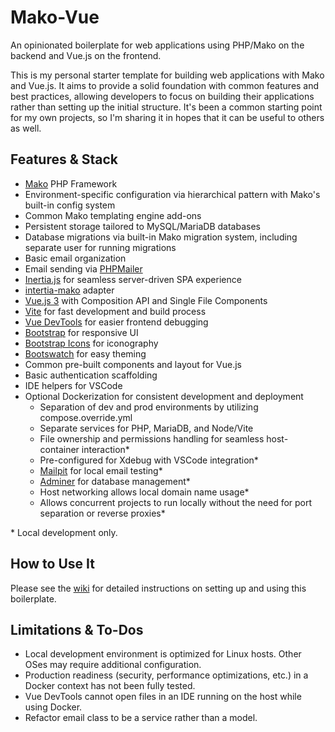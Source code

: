 # Mako-Vue
An opinionated boilerplate for web applications using PHP/Mako on the backend and Vue.js on the frontend.

This is my personal starter template for building web applications with Mako and Vue.js. It aims to provide a solid foundation with common features and best practices, allowing developers to focus on building their applications rather than setting up the initial structure. It's been a common starting point for my own projects, so I'm sharing it in hopes that it can be useful to others as well.

## Features & Stack
- [Mako](https://makoframework.com/) PHP Framework
- Environment-specific configuration via hierarchical pattern with Mako's built-in config system
- Common Mako templating engine add-ons
- Persistent storage tailored to MySQL/MariaDB databases
- Database migrations via built-in Mako migration system, including separate user for running migrations
- Basic email organization
- Email sending via [PHPMailer](https://github.com/PHPMailer/PHPMailer)
- [Inertia.js](https://inertiajs.com/) for seamless server-driven SPA experience
- [intertia-mako](https://github.com/inventor96/inertia-mako) adapter
- [Vue.js 3](https://vuejs.org/) with Composition API and Single File Components
- [Vite](https://vite.dev/) for fast development and build process
- [Vue DevTools](https://devtools.vuejs.org/) for easier frontend debugging
- [Bootstrap](https://getbootstrap.com/) for responsive UI
- [Bootstrap Icons](https://icons.getbootstrap.com/) for iconography
- [Bootswatch](https://bootswatch.com/) for easy theming
- Common pre-built components and layout for Vue.js
- Basic authentication scaffolding
- IDE helpers for VSCode
- Optional Dockerization for consistent development and deployment
	- Separation of dev and prod environments by utilizing compose.override.yml
	- Separate services for PHP, MariaDB, and Node/Vite
	- File ownership and permissions handling for seamless host-container interaction*
	- Pre-configured for Xdebug with VSCode integration*
	- [Mailpit](https://mailpit.axllent.org/) for local email testing*
	- [Adminer](https://www.adminer.org/) for database management*
	- Host networking allows local domain name usage*
	- Allows concurrent projects to run locally without the need for port separation or reverse proxies*

\* Local development only.

## How to Use It
Please see the [wiki](https://github.com/inventor96/mako-vue/wiki) for detailed instructions on setting up and using this boilerplate.

## Limitations & To-Dos
- Local development environment is optimized for Linux hosts. Other OSes may require additional configuration.
- Production readiness (security, performance optimizations, etc.) in a Docker context has not been fully tested.
- Vue DevTools cannot open files in an IDE running on the host while using Docker.
- Refactor email class to be a service rather than a model.